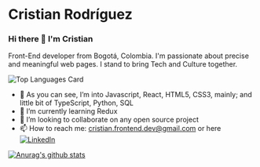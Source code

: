 <h1> Cristian Rodríguez </h1>


### Hi there 👋 I'm Cristian

Front-End developer from Bogotá, Colombia.
I'm passionate about precise and meaningful web pages.
I stand to bring Tech and Culture together.

![Top Languages Card](https://github-readme-stats.vercel.app/api/top-langs/?username=criistianrod&theme=react&layout=compact)

- 🔭 As you can see, I’m into Javascript, React, HTML5, CSS3, mainly; and little bit of TypeScript, Python, SQL
- 🌱 I’m currently learning Redux
- 👯 I’m looking to collaborate on any open source project
- 📫 How to reach me: cristian.frontend.dev@gmail.com or here [![LinkedIn](https://img.shields.io/badge/LinkedIn-0077B5?style=for-the-badge&logo=linkedin&logoColor=white)](https://www.linkedin.com/in/cristian-rodr%C3%ADguez-713bb3173/)


[![Anurag's github stats](https://github-readme-stats.vercel.app/api?username=criistianrod&theme=react)](https://github.com/anuraghazra/github-readme-stats)


<!--
**CriistianRod/criistianrod** is a ✨ _special_ ✨ repository because its `README.md` (this file) appears on your GitHub profile.
Here are some ideas to get you started:
-->

<!--
- 🤔 I’m looking for help with ...
- 💬 Ask me about ...
- 😄 Pronouns: ...
- ⚡ Fun fact: ...
-->
